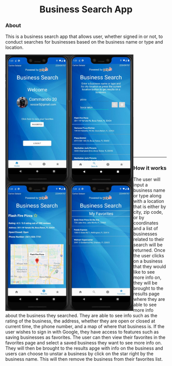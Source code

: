 <h1 align="center">Business Search App</h1>

<h3 align="left">About</h3>
<p>This is a business search app that allows user, whether signed in or not, to conduct searches for businesses based on the business name or type and location.</p>

<img src="https://github.com/Commando20/COP4655/blob/FinalProject/Final%20Project/app/screenshots/homescreen.JPG" width="200" height="400" align="left"/>
<img src="https://github.com/Commando20/COP4655/blob/FinalProject/Final%20Project/app/screenshots/search.JPG" width="200" height="400" align="left"/>
<img src="https://github.com/Commando20/COP4655/blob/FinalProject/Final%20Project/app/screenshots/result.JPG" width="200" height="400" align="left"/>
<img src="https://github.com/Commando20/COP4655/blob/FinalProject/Final%20Project/app/screenshots/favorites.JPG" width="200" height="400" align="left"/>
<br/><br/><br/><br/><br/><br/><br/><br/><br/><br/><br/><br/><br/><br/><br/><br/><br/><br/>

---
<h3>How it works</h3>
<p>The user will input a business name or type along with a location that is either by city, zip code, or by coordinates and a list of businesses related to their search will be returned.
Once the user clicks on a business that they would like to see more info on, they will be brought to the results page where they are able to see more info about the business they searched.
They are able to see info such as the rating of the business, the address, whether they are open or closed at current time, the phone number, and a map of where that business is.
If the user wishes to sign in with Google, they have access to features such as saving businesses as favorites. The user can then view their favorites in the favorites page and select a saved business they want to see more info on.
They will then be brought to the results apge with info on the business and users can choose to unstar a business by click on the star right by the business name. 
This will then remove the business from their favorites list.</p>
